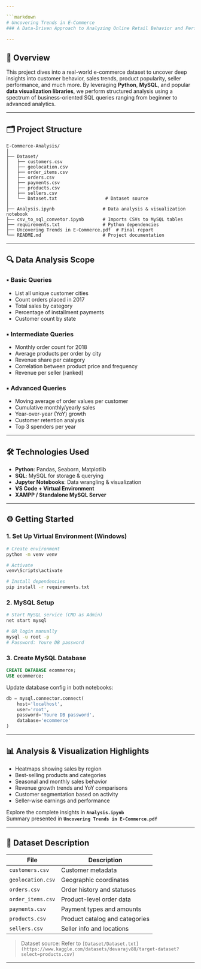 ```yaml
---

```markdown
# Uncovering Trends in E-Commerce  
### A Data-Driven Approach to Analyzing Online Retail Behavior and Performance

---
```


## 📌 Overview

This project dives into a real-world e-commerce dataset to uncover deep insights into customer behavior, sales trends, product popularity, seller performance, and much more. By leveraging **Python**, **MySQL**, and popular **data visualization libraries**, we perform structured analysis using a spectrum of business-oriented SQL queries ranging from beginner to advanced analytics.

---

## 🗂️ Project Structure

```
E-Commerce-Analysis/
│
├── Dataset/
│   ├── customers.csv
│   ├── geolocation.csv
│   ├── order_items.csv
│   ├── orders.csv
│   ├── payments.csv
│   ├── products.csv
│   ├── sellers.csv
│   └── Dataset.txt                  # Dataset source
│
├── Analysis.ipynb                  # Data analysis & visualization notebook
├── csv_to_sql_convetor.ipynb       # Imports CSVs to MySQL tables
├── requirements.txt                # Python dependencies
├── Uncovering Trends in E-Commerce.pdf  # Final report
└── README.md                       # Project documentation
```

---

## 🔍 Data Analysis Scope

### ▪ Basic Queries
- List all unique customer cities  
- Count orders placed in 2017  
- Total sales by category  
- Percentage of installment payments  
- Customer count by state  

### ▪ Intermediate Queries
- Monthly order count for 2018  
- Average products per order by city  
- Revenue share per category  
- Correlation between product price and frequency  
- Revenue per seller (ranked)  

### ▪ Advanced Queries
- Moving average of order values per customer  
- Cumulative monthly/yearly sales  
- Year-over-year (YoY) growth  
- Customer retention analysis  
- Top 3 spenders per year  

---

## 🛠️ Technologies Used

- **Python**: Pandas, Seaborn, Matplotlib  
- **SQL**: MySQL for storage & querying  
- **Jupyter Notebooks**: Data wrangling & visualization  
- **VS Code + Virtual Environment**  
- **XAMPP / Standalone MySQL Server**  

---

## ⚙️ Getting Started

### 1. Set Up Virtual Environment (Windows)

```bash
# Create environment
python -m venv venv

# Activate
venv\Scripts\activate

# Install dependencies
pip install -r requirements.txt
```

### 2. MySQL Setup

```bash
# Start MySQL service (CMD as Admin)
net start mysql

# OR login manually
mysql -u root -p
# Password: Youre DB password
```

### 3. Create MySQL Database

```sql
CREATE DATABASE ecommerce;
USE ecommerce;
```

Update database config in both notebooks:

```python
db = mysql.connector.connect(
    host='localhost',
    user='root',
    password='Youre DB password',
    database='ecommerce'
)
```

---

## 📊 Analysis & Visualization Highlights

- Heatmaps showing sales by region  
- Best-selling products and categories  
- Seasonal and monthly sales behavior  
- Revenue growth trends and YoY comparisons  
- Customer segmentation based on activity  
- Seller-wise earnings and performance  

Explore the complete insights in **`Analysis.ipynb`**  
Summary presented in **`Uncovering Trends in E-Commerce.pdf`**

---

## 🧾 Dataset Description

| File             | Description                           |
|------------------|---------------------------------------|
| `customers.csv`  | Customer metadata                     |
| `geolocation.csv`| Geographic coordinates                |
| `orders.csv`     | Order history and statuses            |
| `order_items.csv`| Product-level order data              |
| `payments.csv`   | Payment types and amounts             |
| `products.csv`   | Product catalog and categories        |
| `sellers.csv`    | Seller info and locations             |

> Dataset source: Refer to `[Dataset/Dataset.txt](https://www.kaggle.com/datasets/devarajv88/target-dataset?select=products.csv)`

---


```
